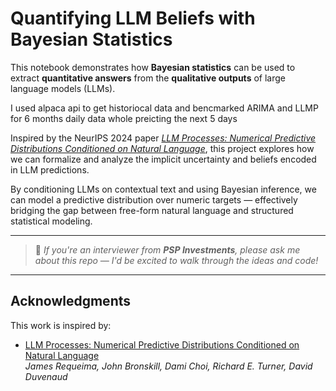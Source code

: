 # Quantifying LLM Beliefs with Bayesian Statistics

This notebook demonstrates how **Bayesian statistics** can be used to extract **quantitative answers** from the **qualitative outputs** of large language models (LLMs).

I used alpaca api to get historiocal data and bencmarked ARIMA and LLMP for 6 months daily data whole preicting the next 5 days

Inspired by the NeurIPS 2024 paper [_LLM Processes: Numerical Predictive Distributions Conditioned on Natural Language_](https://proceedings.neurips.cc/paper_files/paper/2024/file/c5ec22711f3a4a2f4a0a8ffd92167190-Paper-Conference.pdf), this project explores how we can formalize and analyze the implicit uncertainty and beliefs encoded in LLM predictions.

By conditioning LLMs on contextual text and using Bayesian inference, we can model a predictive distribution over numeric targets — effectively bridging the gap between free-form natural language and structured statistical modeling.

---

> 💬 _If you're an interviewer from **PSP Investments**, please ask me about this repo — I'd be excited to walk through the ideas and code!_

---

## Acknowledgments

This work is inspired by:
- [LLM Processes: Numerical Predictive Distributions Conditioned on Natural Language](https://proceedings.neurips.cc/paper_files/paper/2024/file/c5ec22711f3a4a2f4a0a8ffd92167190-Paper-Conference.pdf)  
  _James Requeima, John Bronskill, Dami Choi, Richard E. Turner, David Duvenaud_

